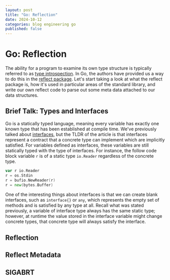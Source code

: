 ```yaml
---
layout: post
title: "Go: Reflection"
date: 2024-10-12
categories: blog engineering go
published: false
---
```


# Go: Reflection

The ability for a program to examine its own type structure is typically referred to as
[type introspection][type-introspection]. In Go, the authors have provided us a way to do this in the
[reflect package][reflect-package]. Let's start taking a look at what the reflect package is, how it's used in
particular areas of the standard library, and write our own reflect code to parse out some meta data attached to our
data structures.

## Brief Talk: Types and Interfaces

Go is a statically typed language, meaning every variable has exactly one known type that has been established at
compile time. We've previously talked about [interfaces][interfaces], but the TLDR of the article is that interfaces
represent a contract that a concrete type can implement which are implicitly satisfied. For variables defined as
interfaces, these variables are still statically typed with the type of interfaces. For instance, the follow code block
variable `r` is of a static type `io.Reader` regardless of the concrete type.

```go
var r io.Reader
r = os.Stdin
r = bufio.NewReader(r)
r = new(bytes.Buffer)
```

One of the interesting things about interfaces is that we can create blank interfaces, such as `interface{}` or `any`,
which represents the empty set of methods and is satisfied by any type at all. Recall what was stated previously, a
variable of interface type always has the same static type; however, at runtime the value stored in the interface
variable might change concrete types, that concrete type will always satisfy the interface.

## Reflection

## Reflect Metadata

## SIGABRT

[laws-of-reflection]: https://go.dev/blog/laws-of-reflection
[type-introspection]: https://en.wikipedia.org/wiki/Type_introspection
[reflect-package]: https://pkg.go.dev/reflect
[interfaces]: /blog/engineering/go/2024/10/06/go-intefaces.html
